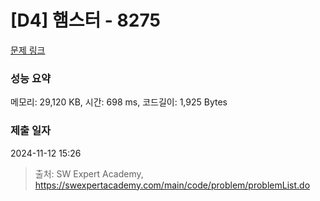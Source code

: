 # [D4] 햄스터 - 8275 

[문제 링크](https://swexpertacademy.com/main/code/problem/problemDetail.do?contestProbId=AWxQ310aOlQDFAWL) 

### 성능 요약

메모리: 29,120 KB, 시간: 698 ms, 코드길이: 1,925 Bytes

### 제출 일자

2024-11-12 15:26



> 출처: SW Expert Academy, https://swexpertacademy.com/main/code/problem/problemList.do